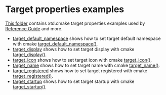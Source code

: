 # Target properties examples

[This folder](.) contains xtd.cmake target properties examples used by [Reference Guide](https://codedocs.xyz/gammasoft71/xtd/) and more.

* [target_default_namespace](target_default_namespace/README.md) shows how to set target default namespace with cmake [target_default_namespace()](https://codedocs.xyz/gammasoft71/xtd/_c_make_commands.html#TargetDefaultNamespaceSubSection).
* [target_display](target_display/README.md) shows how to set target display with cmake [target_display()](https://codedocs.xyz/gammasoft71/xtd/_c_make_commands.html#TargetDisplaySubSection).
* [target_icon](target_icon/README.md) shows how to set target icon with cmake [target_icon()](https://codedocs.xyz/gammasoft71/xtd/_c_make_commands.html#TargetIconSubSection).
* [target_name](target_name/README.md) shows how to set target name with cmake [target_name()](https://codedocs.xyz/gammasoft71/xtd/_c_make_commands.html#TargetNameSubSection).
* [target_registered](target_registered/README.md) shows how to set target registered with cmake [target_registered()](https://codedocs.xyz/gammasoft71/xtd/_c_make_commands.html#TargetRegisteredSubSection).
* [target_startup](target_startup/README.md) shows how to set target startup with cmake [target_startup()](https://codedocs.xyz/gammasoft71/xtd/_c_make_commands.html#TargetStartupSubSection).
